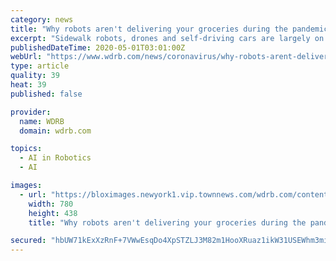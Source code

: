 ```yaml
---
category: news
title: "Why robots aren't delivering your groceries during the pandemic"
excerpt: "Sidewalk robots, drones and self-driving cars are largely on the sidelines as the pandemic spurs Americans to stay home and order everything online."
publishedDateTime: 2020-05-01T03:01:00Z
webUrl: "https://www.wdrb.com/news/coronavirus/why-robots-arent-delivering-your-groceries-during-the-pandemic/article_1d9711ec-8b58-11ea-80b1-f397aca75c10.html"
type: article
quality: 39
heat: 39
published: false

provider:
  name: WDRB
  domain: wdrb.com

topics:
  - AI in Robotics
  - AI

images:
  - url: "https://bloximages.newyork1.vip.townnews.com/wdrb.com/content/tncms/assets/v3/editorial/f/cc/fcc534b6-8b58-11ea-b1e8-4f995fcc486e/5eab929a3a895.image.jpg?resize=780%2C438"
    width: 780
    height: 438
    title: "Why robots aren't delivering your groceries during the pandemic"

secured: "hbUW71kExXzRnF+7VWwEsqDo4XpSTZLJ3M82m1HooXRuaz1ikW31USEWhm3mi6t2MCFR1sXo1RC80o7E5V3DXhnElXed0jrxX1OAq9pbEMdAfFp6PfUVlqai5kx0DicFAGjDU67xxH1oKGBz7+FvNrdTpTxP6QJEDMH2dXgd7o7s1LjTKA69pgeP9RogJ2RkZHbXaJ9mx+I2HJJvyVOay5lRr2xo50pwY5ZONtTVBjM3c0XKfTdeLvbq5TzQWB2bM/QaE7CblrK+LF54EYYHMxaEMLw3qRsg/Cs2EwQkWoJPKZ6MTuWCA1x2fR1a8xphuzslRVsaWj+DX1VgPkq748/1dzZbLpAp5COJHsrJ/J5AlL6/VrqEr1FhwGLCd7tNb7e5Jb0TEHBsNnkR6aWxiR5xUBNlFA8gb2bT1do1anuY9PT3XT1MisKKl5I/qu+NVrT16gFaWNcbW3oFwiSxUXFURIOlLkEn8gmezO/NGXU=;X4AGFZ3/sm4O8h6s1en28g=="
---
```


